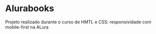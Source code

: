 # Alurabooks
Projeto realizado durante o curso de HMTL e CSS: responsividade com mobile-first na ALura
